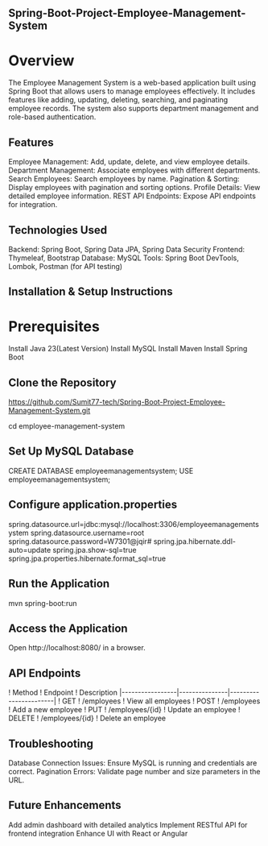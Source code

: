 ## Spring-Boot-Project-Employee-Management-System
# Overview
The Employee Management System is a web-based application built using Spring Boot that allows users to manage employees effectively. It includes features like adding, updating, deleting, searching, and paginating employee records. The system also supports department management and role-based authentication.

## Features
Employee Management: Add, update, delete, and view employee details.
Department Management: Associate employees with different departments.
Search Employees: Search employees by name.
Pagination & Sorting: Display employees with pagination and sorting options.
Profile Details: View detailed employee information.
REST API Endpoints: Expose API endpoints for integration.

## Technologies Used
Backend: Spring Boot, Spring Data JPA, Spring Data Security
Frontend: Thymeleaf, Bootstrap
Database: MySQL
Tools: Spring Boot DevTools, Lombok, Postman (for API testing)

## Installation & Setup Instructions
# Prerequisites
Install Java 23(Latest Version)
Install MySQL
Install Maven
Install Spring Boot

## Clone the Repository
https://github.com/Sumit77-tech/Spring-Boot-Project-Employee-Management-System.git

cd employee-management-system

## Set Up MySQL Database
CREATE DATABASE employeemanagementsystem;
USE employeemanagementsystem;

## Configure application.properties
spring.datasource.url=jdbc:mysql://localhost:3306/employeemanagementsystem
spring.datasource.username=root
spring.datasource.password=W7301@jqir#
spring.jpa.hibernate.ddl-auto=update
spring.jpa.show-sql=true
spring.jpa.properties.hibernate.format_sql=true

## Run the Application
mvn spring-boot:run

## Access the Application
Open http://localhost:8080/ in a browser.

## API Endpoints

! Method         ! Endpoint          ! Description
|-----------------|---------------|-----------------------|
! GET            ! /employees        ! View all employees
! POST           ! /employees        ! Add a new employee
! PUT            ! /employees/{id}   ! Update an employee
! DELETE         ! /employees/{id}   ! Delete an employee

## Troubleshooting
Database Connection Issues: Ensure MySQL is running and credentials are correct.
Pagination Errors: Validate page number and size parameters in the URL.

## Future Enhancements
Add admin dashboard with detailed analytics
Implement RESTful API for frontend integration
Enhance UI with React or Angular
